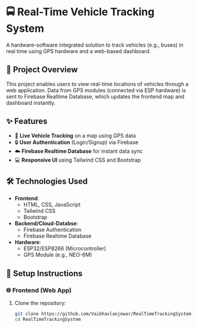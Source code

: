 # 🚍 Real-Time Vehicle Tracking System

A hardware-software integrated solution to track vehicles (e.g., buses) in real time using GPS hardware and a web-based dashboard.

## 📌 Project Overview

This project enables users to view real-time locations of vehicles through a web application. Data from GPS modules (connected via ESP hardware) is sent to Firebase Realtime Database, which updates the frontend map and dashboard instantly.

## ✨ Features

- 📍 **Live Vehicle Tracking** on a map using GPS data
- 🔒 **User Authentication** (Login/Signup) via Firebase
- ☁️ **Firebase Realtime Database** for instant data sync
- 💻 **Responsive UI** using Tailwind CSS and Bootstrap

## 🛠️ Technologies Used

- **Frontend**:
  - HTML, CSS, JavaScript
  - Tailwind CSS
  - Bootstrap
- **Backend/Cloud-Databse**:
  - Firebase Authentication
  - Firebase Realtime Database
- **Hardware**:
  - ESP32/ESP8266 (Microcontroller)
  - GPS Module (e.g., NEO-6M)

## 🔧 Setup Instructions

### 🌐 Frontend (Web App)

1. Clone the repository:
   ```bash
   git clone https://github.com/Vaibhavlanjewar/RealTimeTrackingSystem.git
   cd RealTimeTrackingSystem

